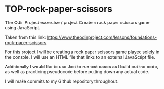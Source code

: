 # TOP-rock-paper-scissors

The Odin Project excercise / project
Create a rock paper scissors game using JavaScript.

Taken from this link: https://www.theodinproject.com/lessons/foundations-rock-paper-scissors

For this project I will be creating a rock paper scissors
game played solely in the console. I will use an HTML file
that links to an external JavaScript file.

Additionally I would like to use Jest to run test cases as I build out the code, as well as practicing pseudocode before putting down any actual code.

I will make commits to my Github repository throughout.
